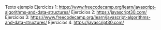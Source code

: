 Texto ejemplo
Ejercicios 1: https://www.freecodecamp.org/learn/javascript-algorithms-and-data-structures/ 
Ejercicios 2: https://javascript30.com/ 
Ejercicios 3: https://www.freecodecamp.org/learn/javascript-algorithms-and-data-structures/ 
Ejercicios 4: https://javascript30.com/ 